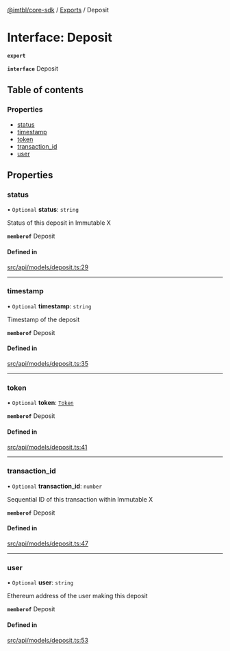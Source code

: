 [@imtbl/core-sdk](../README.md) / [Exports](../modules.md) / Deposit

# Interface: Deposit

**`export`** 

**`interface`** Deposit

## Table of contents

### Properties

- [status](Deposit.md#status)
- [timestamp](Deposit.md#timestamp)
- [token](Deposit.md#token)
- [transaction\_id](Deposit.md#transaction_id)
- [user](Deposit.md#user)

## Properties

### status

• `Optional` **status**: `string`

Status of this deposit in Immutable X

**`memberof`** Deposit

#### Defined in

[src/api/models/deposit.ts:29](https://github.com/immutable/imx-core-sdk/blob/7204457/src/api/models/deposit.ts#L29)

___

### timestamp

• `Optional` **timestamp**: `string`

Timestamp of the deposit

**`memberof`** Deposit

#### Defined in

[src/api/models/deposit.ts:35](https://github.com/immutable/imx-core-sdk/blob/7204457/src/api/models/deposit.ts#L35)

___

### token

• `Optional` **token**: [`Token`](Token.md)

**`memberof`** Deposit

#### Defined in

[src/api/models/deposit.ts:41](https://github.com/immutable/imx-core-sdk/blob/7204457/src/api/models/deposit.ts#L41)

___

### transaction\_id

• `Optional` **transaction\_id**: `number`

Sequential ID of this transaction within Immutable X

**`memberof`** Deposit

#### Defined in

[src/api/models/deposit.ts:47](https://github.com/immutable/imx-core-sdk/blob/7204457/src/api/models/deposit.ts#L47)

___

### user

• `Optional` **user**: `string`

Ethereum address of the user making this deposit

**`memberof`** Deposit

#### Defined in

[src/api/models/deposit.ts:53](https://github.com/immutable/imx-core-sdk/blob/7204457/src/api/models/deposit.ts#L53)
